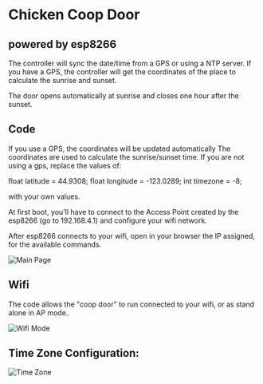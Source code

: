 # Chicken Coop Door 
## powered by esp8266

The controller will sync the date/time from a GPS or using a NTP server. If you have a GPS, the controller will get the coordinates of the place to calculate the sunrise and sunset.

The door opens automatically at sunrise and closes one hour after the sunset. 


## Code 

If you use a GPS, the coordinates will be updated automatically The coordinates are used to calculate the sunrise/sunset time. If you are not using a gps, replace the values of: 

float latitude = 44.9308;
float longitude = -123.0289;
int timezone = -8; 

with your own values. 

At first boot, you'll have to connect to the Access Point created by the esp8266 (go to 192.168.4.1) and configure your wifi network.

After esp8266 connects to your wifi, open in your browser the IP assigned, for the available commands.

![Main Page](http://i.imgur.com/1pNtAYP.jpg)

## Wifi 

The code allows the "coop door" to run connected to your wifi, or as stand alone in AP mode.

![Wifi Mode](http://i.imgur.com/fxGEhEJ.jpg)

## Time Zone Configuration:

![Time Zone](http://i.imgur.com/VWPy98l.jpg) 


